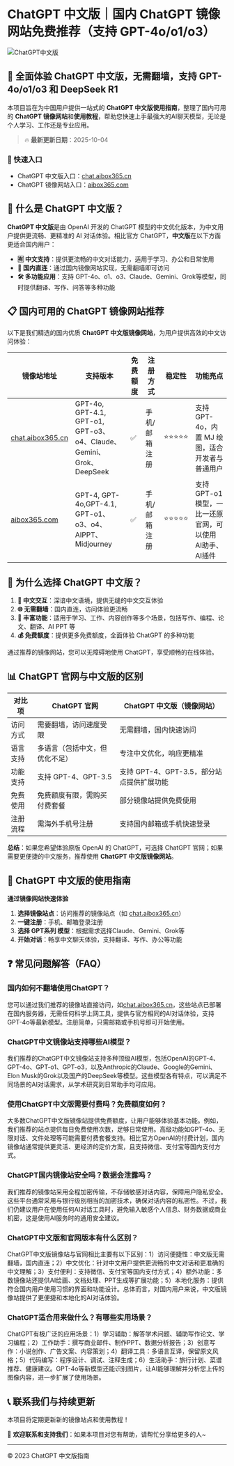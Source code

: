 # ChatGPT 中文版｜国内 ChatGPT 镜像网站免费推荐（支持 GPT-4o/o1/o3）

![ChatGPT中文版](https://github.com/user-attachments/assets/30cb685f-4b78-4cec-96a1-d2a599122f20)

## 📢 全面体验 ChatGPT 中文版，无需翻墙，支持 GPT-4o/o1/o3 和 DeepSeek R1

本项目旨在为中国用户提供一站式的 **ChatGPT 中文版使用指南**，整理了国内可用的 **ChatGPT 镜像网站**和**使用教程**，帮助您快速上手最强大的AI聊天模型，无论是个人学习、工作还是专业应用。

> 🔥 **最新更新日期**：2025-10-04

### 🚀 快速入口

- ChatGPT 中文版入口：[chat.aibox365.cn](https://chat.aibox365.cn)
- ChatGPT 镜像网站入口：[aibox365.com](https://aibox365.com)

## 🤔 什么是 ChatGPT 中文版？

**ChatGPT 中文版**是由 OpenAI 开发的 ChatGPT 模型的中文优化版本，为中文用户提供更流畅、更精准的 AI 对话体验。相比官方 ChatGPT，**中文版**在以下方面更适合国内用户：

- **🈶 中文支持**：提供更流畅的中文对话能力，适用于学习、办公和日常使用
- **🚀 国内直连**：通过国内镜像网站实现，无需翻墙即可访问
- **🛠️ 多功能应用**：支持 GPT-4o、o1、o3、Claude、Gemini、Grok等模型，同时提供翻译、写作、问答等多种功能

## 📋 国内可用的 ChatGPT 镜像网站推荐

以下是我们精选的国内优质 **ChatGPT 中文版镜像网站**，为用户提供高效的中文访问体验：

| 镜像站地址 | 支持版本 | 免费额度 | 注册方式 | 稳定性 | 功能亮点 |
|------------|----------|----------|----------|--------|----------|
| [chat.aibox365.cn](https://chat.aibox365.cn) | GPT-4o, GPT-4.1, GPT-o1, GPT-o3、o4、Claude、Gemini、Grok、DeepSeek | ✅ | 手机/邮箱注册 | ⭐⭐⭐⭐⭐ | 支持 GPT-4o，内置 MJ 绘图，适合开发者与普通用户 |
| [aibox365.com](https://aibox365.com) | GPT-4, GPT-4o,GPT-4.1, GPT-o1、o3、o4、AIPPT、Midjourney | ✅ | 手机/邮箱注册 | ⭐⭐⭐⭐⭐ | 支持 GPT-o1 模型，一比一还原官网，可以使用 AI助手、AI插件 |

## 🌟 为什么选择 ChatGPT 中文版？

1. **📝 中文交互**：深谙中文语境，提供无缝的中文交互体验
2. **🌐 无需翻墙**：国内直连，访问体验更流畅
3. **🎯 丰富功能**：适用于学习、工作、内容创作等多个场景，包括写作、编程、论文、翻译、AI PPT 等
4. **💰 免费额度**：提供更多免费额度，全面体验 ChatGPT 的多种功能

通过推荐的镜像网站，您可以无障碍地使用 ChatGPT，享受顺畅的在线体验。

## 📊 ChatGPT 官网与中文版的区别

| 对比项 | ChatGPT 官网 | ChatGPT 中文版（镜像网站） |
|--------|--------------|----------------------------|
| 访问方式 | 需要翻墙，访问速度受限 | 无需翻墙，国内快速访问 |
| 语言支持 | 多语言（包括中文，但优化不足） | 专注中文优化，响应更精准 |
| 功能支持 | 支持 GPT-4、GPT-3.5 | 支持 GPT-4、GPT-3.5，部分站点提供扩展功能 |
| 免费使用 | 免费额度有限，需购买付费套餐 | 部分镜像站提供免费使用 |
| 注册流程 | 需海外手机号注册 | 支持国内邮箱或手机快速登录 |

**总结**：如果您希望体验原版 OpenAI 的 ChatGPT，可选择 ChatGPT 官网；如果需要更便捷的中文服务，推荐使用 **ChatGPT 中文版镜像网站**。

## 📝 ChatGPT 中文版的使用指南

**通过镜像网站快速体验**

1. **选择镜像站点**：访问推荐的镜像站点（如 [chat.aibox365.cn](https://chat.aibox365.cn)）
2. **一键注册**：手机、邮箱登录注册
3. **选择 GPT系列 模型**：根据需求选择Claude、Gemini、Grok等
4. **开始对话**：畅享中文聊天体验，支持翻译、写作、办公等功能

## ❓ 常见问题解答（FAQ）

### 国内如何不翻墙使用ChatGPT？

您可以通过我们推荐的镜像站直接访问，如[chat.aibox365.cn](https://chat.aibox365.cn)，这些站点已部署在国内服务器，无需任何科学上网工具，提供与官方相同的AI对话体验，支持GPT-4o等最新模型。注册简单，只需邮箱或手机号即可开始使用。

### ChatGPT中文镜像站支持哪些AI模型？

我们推荐的ChatGPT中文镜像站支持多种顶级AI模型，包括OpenAI的GPT-4、GPT-4o、GPT-o1、GPT-o3，以及Anthropic的Claude、Google的Gemini、Elon Musk的Grok以及国产的DeepSeek等模型。这些模型各有特点，可以满足不同场景的AI对话需求，从学术研究到日常助手均可应用。

### 使用ChatGPT中文版需要付费吗？免费额度如何？

大多数ChatGPT中文版镜像站提供免费额度，让用户能够体验基本功能。例如，我们推荐的站点提供每日免费使用次数，足够日常使用。高级功能如GPT-4o、无限对话、文件处理等可能需要付费套餐支持。相比官方OpenAI的付费计划，国内镜像站通常提供更灵活、更经济的定价方案，且支持微信、支付宝等国内支付方式。

### ChatGPT国内镜像站安全吗？数据会泄露吗？

我们推荐的镜像站采用全程加密传输，不存储敏感对话内容，保障用户隐私安全。这些平台通常采用与银行级别相当的加密技术，确保对话内容的私密性。不过，我们仍建议用户在使用任何AI对话工具时，避免输入敏感个人信息、财务数据或商业机密，这是使用AI服务时的通用安全建议。

### ChatGPT中文版和官网版本有什么区别？

ChatGPT中文版镜像站与官网相比主要有以下区别：1）访问便捷性：中文版无需翻墙，国内直连；2）中文优化：针对中文用户提供更流畅的中文对话和更准确的中文理解；3）支付便利：支持微信、支付宝等国内支付方式；4）额外功能：多数镜像站还提供AI绘画、文档处理、PPT生成等扩展功能；5）本地化服务：提供符合国内用户使用习惯的界面和功能设计。总体而言，对国内用户来说，中文版镜像站提供了更便捷和本地化的AI对话体验。

### ChatGPT适合用来做什么？有哪些实用场景？

ChatGPT有极广泛的应用场景：1）学习辅助：解答学术问题、辅助写作论文、学习编程；2）工作助手：撰写商业邮件、制作PPT、数据分析报告；3）创意写作：小说创作、广告文案、内容策划；4）翻译工具：多语言互译，保留原文风格；5）代码编写：程序设计、调试、注释生成；6）生活助手：旅行计划、菜谱推荐、健康建议。GPT-4o等新模型还能识别图片，让AI能够理解并分析您上传的图像内容，进一步扩展了使用场景。

## 📞 联系我们与持续更新

本项目将定期更新新的镜像站点和使用教程！

🌟 **欢迎联系和支持我们**：如果本项目对您有帮助，请帮忙分享给更多的人~

---

© 2023 ChatGPT 中文版指南

